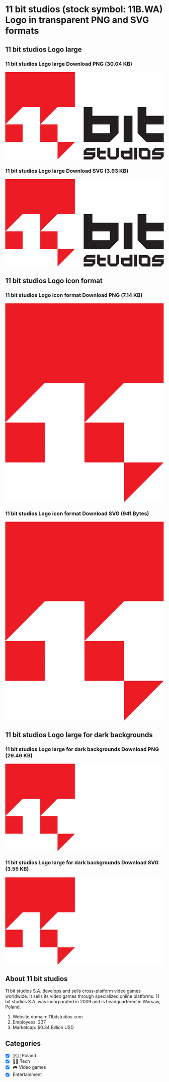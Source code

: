 # 11 bit studios (stock symbol: 11B.WA) Logo in transparent PNG and SVG formats

## 11 bit studios Logo large

### 11 bit studios Logo large Download PNG (30.04 KB)

![11 bit studios Logo large Download PNG (30.04 KB)](/img/orig/11B.WA_BIG-6530fcb7.png)

### 11 bit studios Logo large Download SVG (3.93 KB)

![11 bit studios Logo large Download SVG (3.93 KB)](/img/orig/11B.WA_BIG-75d34657.svg)

## 11 bit studios Logo icon format

### 11 bit studios Logo icon format Download PNG (7.14 KB)

![11 bit studios Logo icon format Download PNG (7.14 KB)](/img/orig/11B.WA-75276dfa.png)

### 11 bit studios Logo icon format Download SVG (941 Bytes)

![11 bit studios Logo icon format Download SVG (941 Bytes)](/img/orig/11B.WA-725aca66.svg)

## 11 bit studios Logo large for dark backgrounds

### 11 bit studios Logo large for dark backgrounds Download PNG (29.46 KB)

![11 bit studios Logo large for dark backgrounds Download PNG (29.46 KB)](/img/orig/11B.WA_BIG.D-957f7438.png)

### 11 bit studios Logo large for dark backgrounds Download SVG (3.55 KB)

![11 bit studios Logo large for dark backgrounds Download SVG (3.55 KB)](/img/orig/11B.WA_BIG.D-cef1e87a.svg)

## About 11 bit studios

11 bit studios S.A. develops and sells cross-platform video games worldwide. It sells its video games through specialized online platforms. 11 bit studios S.A. was incorporated in 2009 and is headquartered in Warsaw, Poland.

1. Website domain: 11bitstudios.com
2. Employees: 237
3. Marketcap: $0.34 Billion USD


## Categories
- [x] 🇵🇱 Poland
- [x] 👩‍💻 Tech
- [x] 🎮 Video games
- [x] Entertainment
